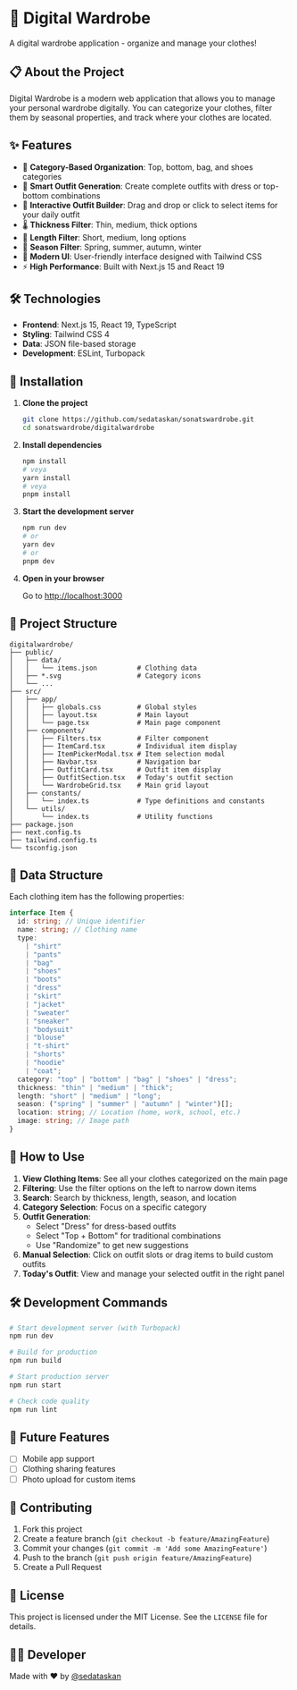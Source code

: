 # 👕 Digital Wardrobe

A digital wardrobe application - organize and manage your clothes!

## 📋 About the Project

Digital Wardrobe is a modern web application that allows you to manage your personal wardrobe digitally. You can categorize your clothes, filter them by seasonal properties, and track where your clothes are located.

## ✨ Features

- 🎯 **Category-Based Organization**: Top, bottom, bag, and shoes categories
- 👗 **Smart Outfit Generation**: Create complete outfits with dress or top-bottom combinations
- 🔄 **Interactive Outfit Builder**: Drag and drop or click to select items for your daily outfit
- 🌡️ **Thickness Filter**: Thin, medium, thick options
- 📏 **Length Filter**: Short, medium, long options
- 🌅 **Season Filter**: Spring, summer, autumn, winter
- 🎨 **Modern UI**: User-friendly interface designed with Tailwind CSS
- ⚡ **High Performance**: Built with Next.js 15 and React 19

## 🛠️ Technologies

- **Frontend**: Next.js 15, React 19, TypeScript
- **Styling**: Tailwind CSS 4
- **Data**: JSON file-based storage
- **Development**: ESLint, Turbopack

## 🚀 Installation

1. **Clone the project**

   ```bash
   git clone https://github.com/sedataskan/sonatswardrobe.git
   cd sonatswardrobe/digitalwardrobe
   ```

2. **Install dependencies**

   ```bash
   npm install
   # veya
   yarn install
   # veya
   pnpm install
   ```

3. **Start the development server**

   ```bash
   npm run dev
   # or
   yarn dev
   # or
   pnpm dev
   ```

4. **Open in your browser**

   Go to [http://localhost:3000](http://localhost:3000)

## 📁 Project Structure

```
digitalwardrobe/
├── public/
│   ├── data/
│   │   └── items.json          # Clothing data
│   ├── *.svg                   # Category icons
│   └── ...
├── src/
│   ├── app/
│   │   ├── globals.css         # Global styles
│   │   ├── layout.tsx          # Main layout
│   │   └── page.tsx            # Main page component
│   ├── components/
│   │   ├── Filters.tsx         # Filter component
│   │   ├── ItemCard.tsx        # Individual item display
│   │   ├── ItemPickerModal.tsx # Item selection modal
│   │   ├── Navbar.tsx          # Navigation bar
│   │   ├── OutfitCard.tsx      # Outfit item display
│   │   ├── OutfitSection.tsx   # Today's outfit section
│   │   └── WardrobeGrid.tsx    # Main grid layout
│   ├── constants/
│   │   └── index.ts            # Type definitions and constants
│   └── utils/
│       └── index.ts            # Utility functions
├── package.json
├── next.config.ts
├── tailwind.config.ts
└── tsconfig.json
```

## 💾 Data Structure

Each clothing item has the following properties:

```typescript
interface Item {
  id: string; // Unique identifier
  name: string; // Clothing name
  type:
    | "shirt"
    | "pants"
    | "bag"
    | "shoes"
    | "boots"
    | "dress"
    | "skirt"
    | "jacket"
    | "sweater"
    | "sneaker"
    | "bodysuit"
    | "blouse"
    | "t-shirt"
    | "shorts"
    | "hoodie"
    | "coat";
  category: "top" | "bottom" | "bag" | "shoes" | "dress";
  thickness: "thin" | "medium" | "thick";
  length: "short" | "medium" | "long";
  season: ("spring" | "summer" | "autumn" | "winter")[];
  location: string; // Location (home, work, school, etc.)
  image: string; // Image path
}
```

## 🎯 How to Use

1. **View Clothing Items**: See all your clothes categorized on the main page
2. **Filtering**: Use the filter options on the left to narrow down items
3. **Search**: Search by thickness, length, season, and location
4. **Category Selection**: Focus on a specific category
5. **Outfit Generation**:
   - Select "Dress" for dress-based outfits
   - Select "Top + Bottom" for traditional combinations
   - Use "Randomize" to get new suggestions
6. **Manual Selection**: Click on outfit slots or drag items to build custom outfits
7. **Today's Outfit**: View and manage your selected outfit in the right panel

## 🛠️ Development Commands

```bash
# Start development server (with Turbopack)
npm run dev

# Build for production
npm run build

# Start production server
npm run start

# Check code quality
npm run lint
```

## 🔮 Future Features

- [ ] Mobile app support
- [ ] Clothing sharing features
- [ ] Photo upload for custom items

## 🤝 Contributing

1. Fork this project
2. Create a feature branch (`git checkout -b feature/AmazingFeature`)
3. Commit your changes (`git commit -m 'Add some AmazingFeature'`)
4. Push to the branch (`git push origin feature/AmazingFeature`)
5. Create a Pull Request

## 📝 License

This project is licensed under the MIT License. See the `LICENSE` file for details.

## 👨‍💻 Developer

Made with ❤️ by [@sedataskan](https://github.com/sedataskan)
